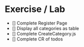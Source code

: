 # Exercise / Lab

- [] Complete Register Page
- [] Display all categories as table
- [] Complete CreateCategory.js
- [] Complete CR of todos
